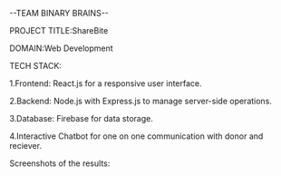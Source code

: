 --TEAM BINARY BRAINS--

PROJECT TITLE:ShareBite

DOMAIN:Web Development

TECH STACK:

1.Frontend: React.js for a responsive user interface.

2.Backend: Node.js with Express.js to manage server-side operations.

3.Database: Firebase for data storage.

4.Interactive Chatbot for one on one communication with donor and reciever.

Screenshots of the results: 
